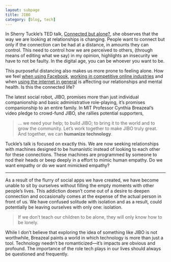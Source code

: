 ```yaml
---
layout: subpage
title: JIBO
category: [blog, tech]
---
```

In Sherry Tuckle’s TED talk, <a href="http://www.ted.com/talks/sherry_turkle_alone_together">Connected but alone?</a>, she observes that the way we are looking at relationships is changing. People want to connect but only if the connection can be had at a distance, in amounts they can control. This need to control how we are perceived to others, (through means of editing what we say) in my opinion, highlights an insecurity we have to not be faulty. In the digital age, you can be whoever you want to be.

This purposeful distancing also makes us more prone to feeling alone. How we feel <a href="http://journals.plos.org/plosone/article?id=10.1371/journal.pone.0069841">when using Facebook</a>, <a href="http://devpressed.com/">working in competitive online industries</a> and when <a href="http://psychcentral.com/news/2012/05/22/depression-linked-with-more-internet-use/38998.html">using the internet in general</a> is affecting our relationships and mental health. Is this the connected life?

The latest social robot, JIBO, promises more than just individual companionship and basic administrative role-playing, it’s promises companionship to an entire family. In MIT Professor Cynthia Breazeal’s video pledge to crowd-fund JIBO, she rallies potential supporters,

<blockquote>
	<p>… we need your help; to build JIBO; to bring it to the world and to grow the community. Let’s work together to make JIBO truly great. And together, we can <strong>humanize technology</strong>.</p>
</blockquote>

Tuckle’s talk is focused on exactly this. We are now seeking relationships with machines designed to be humanistic instead of looking to each other for these connections. These machines are programmed by someone to nod their heads or beep deeply in a effort to mimic human empathy. Do we want empathy or do we want mimicked empathy?

<hr class="small">

As a result of the flurry of social apps we have created, we have become unable to sit by ourselves without filling the empty moments with other people’s lives. This addiction doesn’t come out of a desire to deepen connection and occasionally comes at the expense of the actual person in front of us. We have confused solitude with isolation and as a result, could potentially be leaving ourselves with only one: isolation.

<blockquote class="large">
	<p>If we don’t teach our children to be alone, they will only know how to be lonely.</p>
</blockquote>

While I don’t believe that exploring the idea of something like JIBO is not worthwhile, Breazeal paints a world in which technology is more than just a tool. Technology needn’t be romanticized—it’s impacts are obvious and profound. The importance of the role tech plays in our lives should always be questioned and frequently.